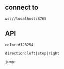 ## connect to

`ws://localhost:8765`

## API

`color:#123254`

`direction:left|stop|right`

`jump:`
